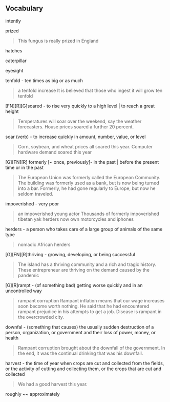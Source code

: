 
## Vocabulary

intently

prized 
> This fungus is really prized in England

hatches

caterpillar

eyesight

tenfold - ten times as big or as much
> a tenfold increase
> It is believed that those who ingest it will grow ten tenfold

[FN][R][G]soared - to rise very quickly to a high level | to reach a great height 
> Temperatures will soar over the weekend, say the weather forecasters.
> House prices soared a further 20 percent.

soar (verb) - to increase quickly in amount, number, value, or level
> Corn, soybean, and wheat prices all soared this year.
> Computer hardware demand soared this year

[G][FN][R] formerly [~ once, previously]- in the past | before the present time or in the past
> The European Union was formerly called the European Community.
> The building was formerly used as a bank, but is now being turned into a bar.
> Formerly, he had gone regularly to Europe, but now he seldom traveled.

impoverished - very poor 
> an impoverished young actor
> Thousands of formerly impoverished tibetan yak herders now own motorcycles and iphones

herders - a person who takes care of a large group of animals of the same type
> nomadic African herders

[G][FN][R]thriving - growing, developing, or being successful
> The island has a thriving community and a rich and tragic history.
> These entrepreneur are thriving on the demand caused by the pandemic

[G][R]rampt - (of something bad) getting worse quickly and in an uncontrolled way
> rampant corruption
> Rampant inflation means that our wage increases soon become worth nothing.
> He said that he had encountered rampant prejudice in his attempts to get a job.
> Disease is rampant in the overcrowded city.

downfal - (something that causes) the usually sudden destruction of a person, organization, or government and their loss of power, money, or health
> Rampant corruption brought about the downfall of the government.
> In the end, it was the continual drinking that was his downfall.

harvest - the time of year when crops are cut and collected from the fields, or the activity of cutting and collecting them, or the crops that are cut and collected
> We had a good harvest this year.

roughly ~~ approximately

